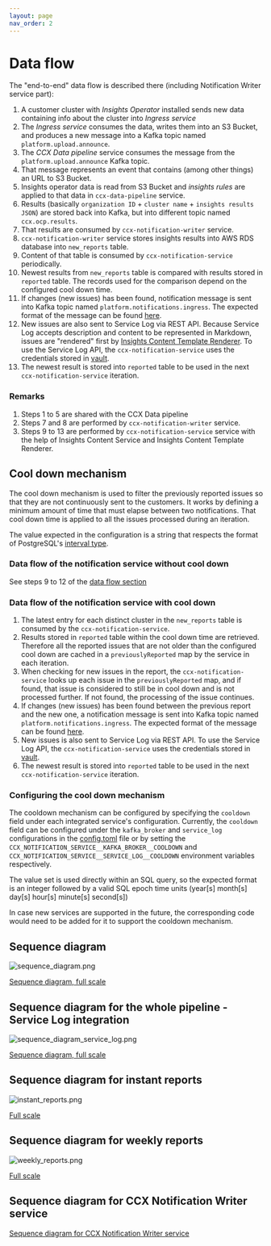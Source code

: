 ```yaml
---
layout: page
nav_order: 2
---
```


# Data flow

The "end-to-end" data flow is described there (including Notification Writer service part):

1. A customer cluster with *Insights Operator* installed sends new data containing info about the cluster into *Ingress service*
1. The *Ingress service* consumes the data, writes them into an S3 Bucket, and produces a new message into a Kafka topic named `platform.upload.announce`.
1. The *CCX Data pipeline* service consumes the message from the `platform.upload.announce` Kafka topic.
1. That message represents an event that contains (among other things) an URL to S3 Bucket.
1. Insights operator data is read from S3 Bucket and *insights rules* are applied to that data in `ccx-data-pipeline` service.
1. Results (basically `organization ID` + `cluster name` + `insights results JSON`) are stored back into Kafka, but into different topic named `ccx.ocp.results`.
1. That results are consumed by `ccx-notification-writer` service.
1. `ccx-notification-writer` service stores insights results into AWS RDS database into `new_reports` table.
1. Content of that table is consumed by `ccx-notification-service` periodically.
1. Newest results from `new_reports` table is compared with results stored in `reported` table. The records used for the comparison depend on the configured cool down time.
1. If changes (new issues) has been found, notification message is sent into Kafka topic named `platform.notifications.ingress`. The expected format of the message can be found [here](https://core-platform-apps.pages.redhat.com/notifications-docs/dev/user-guide/send-notification.html#_kafka).
1. New issues are also sent to Service Log via REST API. Because Service Log accepts description and content to be represented in Markdown, issues are "rendered" first by [Insights Content Template Renderer](https://github.com/RedHatInsights/insights-content-template-renderer). To use the Service Log API, the `ccx-notification-service` uses the credentials stored in [vault](https://vault.devshift.net/ui/vault/secrets/insights/show/secrets/insights-prod/ccx-data-pipeline-prod/ccx-notification-service-auth).
1. The newest result is stored into `reported` table to be used in the next `ccx-notification-service` iteration.

### Remarks

1. Steps 1 to  5 are shared with the CCX Data pipeline
1. Steps 7 and 8 are performed by `ccx-notification-writer` service.
1. Steps 9 to 13 are performed by `ccx-notification-service` service with the help of Insights Content Service and Insights Content Template Renderer.

## Cool down mechanism

The cool down mechanism is used to filter the previously reported issues so
that they are not continuously sent to the customers. It works by defining a
minimum amount of time that must elapse between two notifications. That cool
down time is applied to all the issues processed during an iteration.

The value expected in the configuration is a string that respects the format of PostgreSQL's [interval type](https://www.postgresql.org/docs/current/datatype-datetime.html#DATATYPE-INTERVAL-INPUT).

### Data flow of the notification service without cool down

See steps 9 to 12 of the [data flow section](#data-flow)

### Data flow of the notification service with cool down

1. The latest entry for each distinct cluster in the `new_reports` table is consumed by the `ccx-notification-service`.
1. Results stored in `reported` table within the cool down time are retrieved. Therefore all the reported issues that are not older than the configured cool down are cached in a `previouslyReported` map by the service in each iteration.
1. When checking for new issues in the report, the `ccx-notification-service` looks up each issue in the `previouslyReported` map, and if found, that issue is considered to still be in cool down and is not processed further. If not found, the processing of the issue continues.
1. If changes (new issues) has been found between the previous report and the new one, a notification message is sent into Kafka topic named `platform.notifications.ingress`. The expected format of the message can be found [here](https://core-platform-apps.pages.redhat.com/notifications-docs/dev/user-guide/send-notification.html#_kafka).
1. New issues is also sent to Service Log via REST API. To use the Service Log API, the `ccx-notification-service` uses the credentials stored in [vault](https://vault.devshift.net/ui/vault/secrets/insights/show/secrets/insights-prod/ccx-data-pipeline-prod/ccx-notification-service-auth).
1. The newest result is stored into `reported` table to be used in the next `ccx-notification-service` iteration.

### Configuring the cool down mechanism

The cooldown mechanism can be configured by specifying the `cooldown` field under each integrated service's configuration.
Currently, the `cooldown` field can be configured under the `kafka_broker` and `service_log` configurations in the [config.toml](../config.toml) file or by setting the `CCX_NOTIFICATION_SERVICE__KAFKA_BROKER__COOLDOWN` and `CCX_NOTIFICATION_SERVICE__SERVICE_LOG__COOLDOWN` environment variables respectively.

The value set is used directly within an SQL query, so the expected format is an integer followed by a valid SQL epoch time units (year[s] month[s] day[s] hour[s] minute[s] second[s])

In case new services are supported in the future, the corresponding code would need to be added for it to support the cooldown mechanism.

## Sequence diagram

![sequence_diagram.png](images/sequence_diagram.png)

[Sequence diagram, full scale](images/sequence_diagram.png)

## Sequence diagram for the whole pipeline - Service Log integration

![sequence_diagram_service_log.png](images/sequence_diagram_service_log.png)

[Sequence diagram, full scale](images/sequence_diagram._service_logpng)

## Sequence diagram for instant reports

![instant_reports.png](images/instant_reports.png)

[Full scale](images/instant_reports.png)

## Sequence diagram for weekly reports

![weekly_reports.png](images/weekly_reports.png)

[Full scale](images/weekly_reports.png)

## Sequence diagram for CCX Notification Writer service

[Sequence diagram for CCX Notification Writer service](images/sequence_diagram_notification_writer.png)
